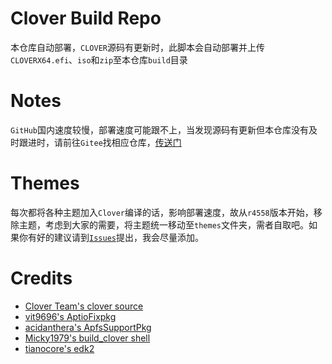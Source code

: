 # Clover Build Repo
本仓库自动部署，`CLOVER`源码有更新时，此脚本会自动部署并上传`CLOVERX64.efi`、`iso`和`zip`至本仓库`build`目录

# Notes
`GitHub`国内速度较慢，部署速度可能跟不上，当发现源码有更新但本仓库没有及时跟进时，请前往`Gitee`找相应仓库，[传送门](https://gitee.com/athlonreg/Build_Clover)

# Themes
每次都将各种主题加入`Clover`编译的话，影响部署速度，故从`r4558`版本开始，移除主题，考虑到大家的需要，将主题统一移动至`themes`文件夹，需者自取吧。如果你有好的建议请到[`Issues`](https://github.com/athlonreg/Clover_Build/issues/1)提出，我会尽量添加。

# Credits
- [Clover Team's clover source](https://sourceforge.net/projects/cloverefiboot/files/)
- [vit9696's AptioFixpkg](https://github.com/vit9696/AptioFixPkg)
- [acidanthera's ApfsSupportPkg](https://github.com/acidanthera/ApfsSupportPkg)
- [Micky1979's build_clover shell](https://github.com/Micky1979/Build_Clover)
- [tianocore's edk2](https://github.com/tianocore/edk2)